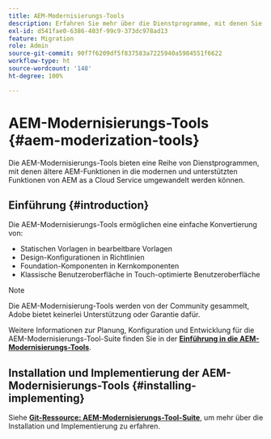 ```yaml
---
title: AEM-Modernisierungs-Tools
description: Erfahren Sie mehr über die Dienstprogramme, mit denen Sie veraltete AEM-Funktionen in die modernen und unterstützten Funktionen von AEM as a Cloud Service umwandeln können.
exl-id: d541fae0-6386-403f-99c9-373dc978ad13
feature: Migration
role: Admin
source-git-commit: 90f7f6209df5f837583a7225940a5984551f6622
workflow-type: ht
source-wordcount: '148'
ht-degree: 100%

---
```


# AEM-Modernisierungs-Tools {#aem-moderization-tools}

Die AEM-Modernisierungs-Tools bieten eine Reihe von Dienstprogrammen, mit denen ältere AEM-Funktionen in die modernen und unterstützten Funktionen von AEM as a Cloud Service umgewandelt werden können.


## Einführung {#introduction}

Die AEM-Modernisierungs-Tools ermöglichen eine einfache Konvertierung von:

* Statischen Vorlagen in bearbeitbare Vorlagen
* Design-Konfigurationen in Richtlinien
* Foundation-Komponenten in Kernkomponenten
* Klassische Benutzeroberfläche in Touch-optimierte Benutzeroberfläche

>[!NOTE]
>Die AEM-Modernisierung-Tools werden von der Community gesammelt, Adobe bietet keinerlei Unterstützung oder Garantie dafür.

Weitere Informationen zur Planung, Konfiguration und Entwicklung für die AEM-Modernisierungs-Tool-Suite finden Sie in der **[Einführung in die AEM-Modernisierungs-Tools](https://opensource.adobe.com/aem-modernize-tools/)**.

## Installation und Implementierung der AEM-Modernisierungs-Tools {#installing-implementing}

Siehe **[Git-Ressource: AEM-Modernisierungs-Tool-Suite](https://github.com/adobe/aem-modernize-tools)**, um mehr über die Installation und Implementierung zu erfahren.

